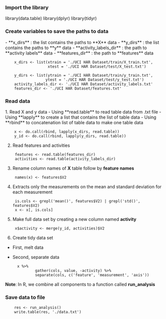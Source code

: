 <h3>Import the library</h3>
        library(data.table)
        library(dplyr)
        library(tidyr)
<h3>Create variables to save the paths to data</h3>
- **x_dirs** : the list contains the paths to **X** data
- **y_dirs** : the list contains the paths to **y** data
- **activity_labels_dir** : the path to **activity labels** data
- **features_dir** : the path to **features** data


        x_dirs <- list(xtrain = './UCI HAR Dataset/train/X_train.txt',
                       xtest = './UCI HAR Dataset/test/X_test.txt')
        
        y_dirs <- list(ytrain = './UCI HAR Dataset/train/y_train.txt',
                      ytest = './UCI HAR Dataset/test/y_test.txt')
        activity_labels_dir <- './UCI HAR Dataset/activity_labels.txt'
        features_dir <- './UCI HAR Dataset/features.txt'

<h3>Read data</h3>
1. Read X and y data
- Using **read.table** to read table data from .txt file
- Using **lapply** to create a list that contains the list of table data
- Using **rbind** to concatenation list of table data to make one table data

        x <- do.call(rbind, lapply(x_dirs, read.table))
        y_id <- do.call(rbind, lapply(y_dirs, read.table))
        
2. Read features and activities

        features <- read.table(features_dir)
        activities <- read.table(activity_labels_dir)
        
3. Rename column names of **X** table follow by **feature names**

        names(x) <- features$V2
        
4. Extracts only the measurements on the mean and standard deviation for each measurement
        
        is.cols <- grepl('mean()', features$V2) | grepl('std()', features$V2)
        x <- x[, is.cols]
        
5. Make full data set by creating a new column named **activity**
        
        x$activity <- merge(y_id, activities)$V2
        
6. Create tidy data set
- First, melt data
- Second, separate data

        x %>%
                gather(cols, value, -activity) %>%
                separate(cols, c('feature', 'measurement', 'axis'))
                
**Note**: In R, we combine all components to a function called **run_analysis**
        
<h3> Save data to file </h3>

        res <- run_analysis()
        write.table(res, './data.txt')
